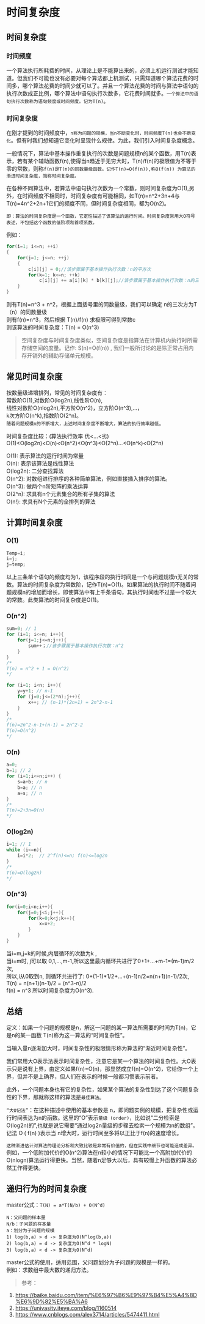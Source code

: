 # 时间复杂度

## 时间复杂度

### 时间频度

一个算法执行所耗费的时间，从理论上是不能算出来的，必须上机运行测试才能知道。但我们不可能也没有必要对每个算法都上机测试，只需知道哪个算法花费的时间多，哪个算法花费的时间少就可以了。并且一个算法花费的时间与算法中语句的执行次数成正比例，哪个算法中语句执行次数多，它花费时间就多。`一个算法中的语句执行次数称为语句频度或时间频度。记为T(n)`。 

### 时间复杂度

在刚才提到的时间频度中，`n称为问题的规模，当n不断变化时，时间频度T(n)也会不断变化`。但有时我们想知道它变化时呈现什么规律。为此，我们引入时间复杂度概念。 

一般情况下，算法中基本操作重复执行的次数是问题规模n的某个函数，用T(n)表示，若有某个辅助函数f(n),使得当n趋近于无穷大时，T(n)/f(n)的极限值为不等于零的常数，则称`f(n)是T(n)的同数量级函数。记作T(n)=O(f(n)),称O(f(n)) 为算法的渐进时间复杂度，简称时间复杂度。`

在各种不同算法中，若算法中语句执行次数为一个常数，则时间复杂度为O(1),另外，在时间频度不相同时，时间复杂度有可能相同，如T(n)=n^2+3n+4与T(n)=4n^2+2n+1它们的频度不同，但时间复杂度相同，都为O(n2)。 

`即：算法的时间复杂度是一个函数，它定性描述了该算法的运行时间。时间复杂度常用大O符号表述，不包括这个函数的低阶项和首项系数。`

例如：
``` java
for(i=1; i<=n; ++i)
{
    for(j=1; j<=n; ++j)
    {
        c[i][j] = 0;//该步骤属于基本操作执行次数：n的平方次
        for(k=1; k<=n; ++k)
            c[i][j] += a[i][k] * b[k][j];//该步骤属于基本操作执行次数：n的三次方次
    }
}
```
则有T(n)=n^3 + n^2，根据上面括号里的同数量级，我们可以确定 n的三次方为T（n）的同数量级  
则有f(n)=n^3，然后根据 T(n)/f(n) 求极限可得到常数c  
则该算法的时间复杂度：T(n) = O(n^3)

> 空间复杂度与时间复杂度类似，空间复杂度是指算法在计算机内执行时所需存储空间的度量。记作: S(n)=O(f(n)) , 我们一般所讨论的是除正常占用内存开销外的辅助存储单元规模。

## 常见时间复杂度

按数量级递增排列，常见的时间复杂度有：  
常数阶O(1),对数阶O(log2n),线性阶O(n),  
线性对数阶O(nlog2n),平方阶O(n^2)，立方阶O(n^3),...，  
k次方阶O(n^k),指数阶O(2^n)。  
 `随着问题规模n的不断增大，上述时间复杂度不断增大，算法的执行效率越低`。
 
时间复杂度比较：(算法执行效率 优<...<劣)  
O(1)<O(log2n)<O(n)<O(n^2)<O(n^3)<O(2^n)...<O(n^k)<O(2^n)

O(1): 表示算法的运行时间为常量  
O(n): 表示该算法是线性算法  
O(log2n): 二分查找算法  
O(n^2): 对数组进行排序的各种简单算法，例如直接插入排序的算法。  
O(n^3): 做两个n阶矩阵的乘法运算  
O(2^n): 求具有n个元素集合的所有子集的算法  
O(n!): 求具有N个元素的全排列的算法

## 计算时间复杂度

### O(1)
``` java
Temp=i;
i=j;
j=temp;
```
以上三条单个语句的频度均为1，该程序段的执行时间是一个与问题规模n无关的常数。算法的时间复杂度为常数阶，记作T(n)=O(1)。如果算法的执行时间不随着问题规模n的增加而增长，即使算法中有上千条语句，其执行时间也不过是一个较大的常数。此类算法的时间复杂度是O(1)。

### O(n^2)
``` java
sum=0; // 1
for (i=1; i<=n; i++){ 
    for(j=1;j<=n;j++){ 
        sum++；//该步骤属于基本操作执行次数：n^2
    }
}                      
/* 
T(n) = n^2 + 1 = O(n^2)
*/
```
``` java
for (i=1; i<n; i++){
    y=y+1; // n-1
    for (j=0;j<=(2*n);j++){
        x++; // (n-1)*(2n+1) = 2n^2-n-1
    }     
}   
/*
f(n)=2n^2-n-1+(n-1) = 2n^2-2
T(n)=O(n^2)
*/     
```

### O(n)
``` java
a=0;
b=1; // 2
for (i=1;i<=n;i++) { 
    s=a+b; // n
    b=a; // n
    a=s; // n
}
/*
T(n)=2+3n=O(n)
*/  
```

### O(log2n)
``` java
i=1; // 1
while (i<=n){
    i=i*2;  // 2^f(n)<=n; f(n)<=log2n 
}
/*
T(n)=O(log2n)
*/      
```

### O(n^3)
``` java
for(i=0;i<n;i++){ 
    for(j=0;j<i;j++){ 
        for(k=0;k<j;k++){
            x=x+2; 
        }      
    }
}
```
当i=m,j=k的时候,内层循环的次数为k ,  
当i=m时, j可以取 0,1,...,m-1,所以这里最内循环共进行了0+1+...+m-1=(m-1)m/2次,   
所以,i从0取到n, 则循环共进行了: 0+(1-1)*1/2+...+(n-1)n/2=n(n+1)(n-1)/2次,  
T(n) = n(n+1)(n-1)/2 = (n^3-n)/2  
f(n) = n^3
所以时间复杂度为O(n^3).

## 总结

定义：如果一个问题的规模是n，解这一问题的某一算法所需要的时间为T(n)，它是n的某一函数 T(n)称为这一算法的“时间复杂性”。

当输入量n逐渐加大时，时间复杂性的极限情形称为算法的“渐近时间复杂性”。

我们常用大O表示法表示时间复杂性，注意它是某一个算法的时间复杂性。大O表示只是说有上界，由定义如果f(n)=O(n)，那显然成立f(n)=O(n^2)，它给你一个上界，但并不是上确界，但人们在表示的时候一般都习惯表示前者。

此外，一个问题本身也有它的复杂性，如果某个算法的复杂性到达了这个问题复杂性的下界，那就称这样的算法是`最佳算法`。

`“大O记法”`：在这种描述中使用的基本参数是 n，即问题实例的规模，把复杂性或运行时间表达为n的函数。这里的“O”表示`量级 (order)`，比如说“二分检索是 O(log2n)的”,也就是说它需要“通过log2n量级的步骤去检索一个规模为n的数组”。记法 O ( f(n) )表示当 n增大时，运行时间至多将以正比于f(n)的速度增长。

`这种渐进估计对算法的理论分析和大致比较是非常有价值的，但在实践中细节也可能造成差异。`例如，一个低附加代价的O(n^2)算法在n较小的情况下可能比一个高附加代价的 O(nlogn)算法运行得更快。当然，随着n足够大以后，具有较慢上升函数的算法必然工作得更快。

## 递归行为的时间复杂度

master公式：`T(N) = a*T(N/b) + O(N^d)`  
```
N：父问题的样本量
N/b：子问题的样本量
a：划分为子问题的规模
1) log(b,a) > d -> 复杂度为O(N^log(b,a))
2) log(b,a) = d -> 复杂度为O(N^d * logN)
3) log(b,a) < d -> 复杂度为O(N^d)
```
master公式的使用，适用范围，父问题划分为子问题的规模是一样的。  
例如：求数组中最大数的递归方法。

>参考：
1. https://baike.baidu.com/item/%E6%97%B6%E9%97%B4%E5%A4%8D%E6%9D%82%E5%BA%A6
2. https://univasity.iteye.com/blog/1160514
3. https://www.cnblogs.com/alex3714/articles/5474411.html